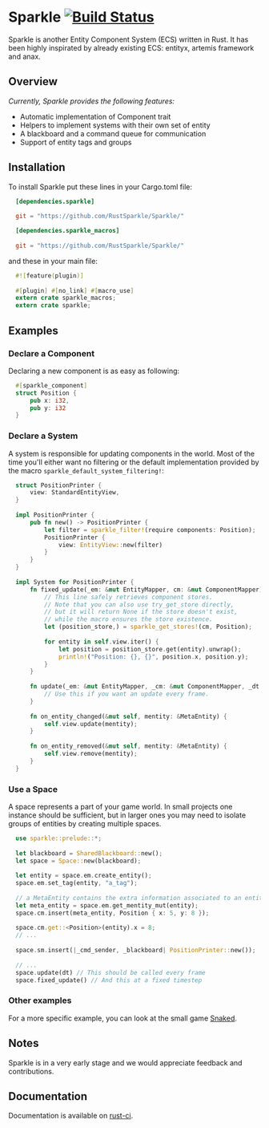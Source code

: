 Sparkle [![Build Status](https://travis-ci.org/RustSparkle/Sparkle.svg)](https://travis-ci.org/RustSparkle/Sparkle)
=======

Sparkle is another Entity Component System (ECS) written in Rust. It has been highly inspirated
by already existing ECS: entityx, artemis framework and anax.

## Overview

*Currently, Sparkle provides the following features:*

- Automatic implementation of Component trait
- Helpers to implement systems with their own set of entity
- A blackboard and a command queue for communication
- Support of entity tags and groups

## Installation

To install Sparkle put these lines in your Cargo.toml file:

```toml
  [dependencies.sparkle]
  
  git = "https://github.com/RustSparkle/Sparkle/"

  [dependencies.sparkle_macros]
  
  git = "https://github.com/RustSparkle/Sparkle/"
```

and these in your main file:

```rust
  #![feature(plugin)]
  
  #[plugin] #[no_link] #[macro_use]
  extern crate sparkle_macros;
  extern crate sparkle;
```

## Examples

### Declare a Component

Declaring a new component is as easy as following:

```rust
  #[sparkle_component]
  struct Position {
      pub x: i32,
      pub y: i32
  }
```

### Declare a System

A system is responsible for updating components in the world. Most of the time you'll either want no filtering or the default implementation provided by the macro `sparkle_default_system_filtering!`:

```rust
  struct PositionPrinter {
      view: StandardEntityView,
  }
  
  impl PositionPrinter {
      pub fn new() -> PositionPrinter {
          let filter = sparkle_filter!(require components: Position);
          PositionPrinter {
              view: EntityView::new(filter)
          }
      }
  }
  
  impl System for PositionPrinter {
      fn fixed_update(_em: &mut EntityMapper, cm: &mut ComponentMapper) {
          // This line safely retrieves component stores.
          // Note that you can also use try_get_store directly,
          // but it will return None if the store doesn't exist,
          // while the macro ensures the store existence.
          let (position_store,) = sparkle_get_stores!(cm, Position);
          
          for entity in self.view.iter() {
              let position = position_store.get(entity).unwrap();
              println!("Position: {}, {}", position.x, position.y);
          }
      }
      
      fn update(_em: &mut EntityMapper, _cm: &mut ComponentMapper, _dt: f32) {
          // Use this if you want an update every frame.
      }
      
      fn on_entity_changed(&mut self, mentity: &MetaEntity) {
          self.view.update(mentity);
      }
      
      fn on_entity_removed(&mut self, mentity: &MetaEntity) {
          self.view.remove(mentity);
      }
  }
```

### Use a Space

A space represents a part of your game world. In small projects one instance should be sufficient, but in larger ones you may need to isolate groups of entities by creating multiple spaces.

```rust
  use sparkle::prelude::*;
  
  let blackboard = SharedBlackboard::new();
  let space = Space::new(blackboard);
  
  let entity = space.em.create_entity();
  space.em.set_tag(entity, "a_tag");
  
  // a MetaEntity contains the extra information associated to an entity.
  let meta_entity = space.em.get_mentity_mut(entity);
  space.cm.insert(meta_entity, Position { x: 5, y: 8 });
  
  space.cm.get::<Position>(entity).x = 8;
  // ...
  
  space.sm.insert(|_cmd_sender, _blackboard| PositionPrinter::new());
  
  // ...
  space.update(dt) // This should be called every frame
  space.fixed_update() // And this at a fixed timestep
```

### Other examples

For a more specific example, you can look at the small game [Snaked](https://github.com/RustSparkle/Snaked).

## Notes

Sparkle is in a very early stage and we would appreciate feedback and contributions.

## Documentation

Documentation is available on [rust-ci](http://rust-ci.org/RustSparkle/Sparkle/doc/sparkle/index.html).
